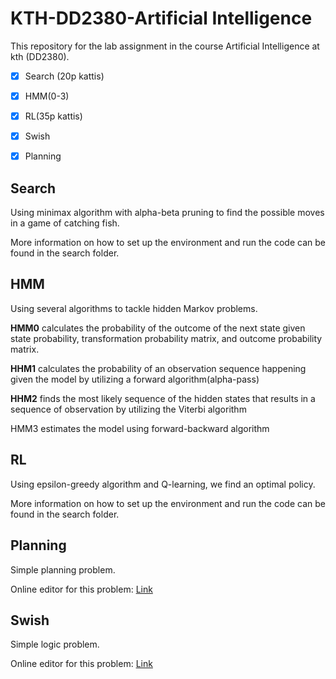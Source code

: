 # KTH-DD2380-Artificial Intelligence
This repository for the lab assignment in the course Artificial Intelligence at kth (DD2380).

- [x] Search (20p kattis) 
- [x] HMM(0-3)
- [x] RL(35p kattis)
- [x] Swish
- [x] Planning


## Search
Using minimax algorithm with alpha-beta pruning to find the possible moves in a game of catching fish.

More information on how to set up the environment and run the code can be found in the search folder.
## HMM
Using several algorithms to tackle hidden Markov problems.

**HMM0** calculates the probability of the outcome of the next state given state probability, transformation probability matrix, and outcome probability matrix.

**HHM1** calculates the probability of an observation sequence happening given the model by utilizing a forward algorithm(alpha-pass)

**HHM2** finds the most likely sequence of the hidden states that results in a sequence of observation by utilizing the Viterbi algorithm

HMM3 estimates the model using forward-backward algorithm

## RL
Using epsilon-greedy algorithm and Q-learning, we find an optimal policy.

More information on how to set up the environment and run the code can be found in the search folder.

## Planning
Simple planning problem.

Online editor for this problem: [Link](http://editor.planning.domains/)
## Swish
Simple logic problem.

Online editor for this problem: [Link](https://swish.swi-prolog.org/)



